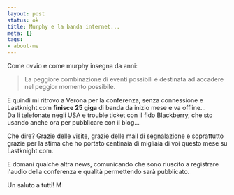 ```yaml
--- 
layout: post
status: ok
title: Murphy e la banda internet...
meta: {}
tags: 
- about-me
---
```

Come ovvio e come murphy insegna da anni:  
> La peggiore combinazione di eventi possibili é destinata ad accadere nel peggior momento possibile. 
  
E quindi mi ritrovo a Verona per la conferenza, senza connessione e Lastknight.com **finisce 25 giga** di banda da inizio mese e va offline...  
Da li telefonate negli USA e trouble ticket con il fido Blackberry, che sto usando anche ora per pubblicare con il blog...  
  
Che dire? Grazie delle visite, grazie delle mail di segnalazione e soprattutto grazie per la stima che ho portato centinaia di migliaia di voi questo mese su Lastknight.com.  
  
E domani qualche altra news, comunicando che sono riuscito a registrare l'audio della conferenza e qualità permettendo sarà pubblicato.  
  
Un saluto a tutti! M 
